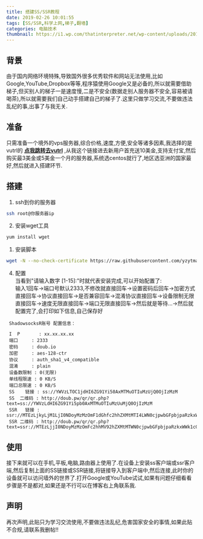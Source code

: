 ```yaml
---
title: 搭建SS/SSR教程
date: 2019-02-26 10:01:55
tags: [SS/SSR,科学上网,梯子,翻墙]
categories: 电脑技术
thumbnail: https://i1.wp.com/thatinterpreter.net/wp-content/uploads/2017/08/Shadowsocks.jpg?ssl=1
---
```


## 背景
由于国内网络环境特殊,导致国外很多优秀软件和网站无法使用,比如Google,YouTube,Dropbox等等,程序猿使用Google又是必备的,所以就需要借助梯子,但买别人的梯子一是速度慢,二是不安全(数据走别人服务器不安全,容易被请喝茶),所以就需要我们自己动手搭建自己的梯子了.这里只做学习交流,不要做违法乱纪的事,出事了与我无关.

## 准备
只需准备一个境外的vps服务器,综合价格,速度,方便,安全等诸多因素,我选择的是vutrl的 **[点我跳转去vutrl](https://www.vultr.com/?ref=7474996 "点我跳转")** ,从我这个链接进去新用户首充送10美金,支持支付宝,然后购买最3美金或5美金一个月的服务器,系统选centos就行了,地区选亚洲的国家最好,然后就进入搭建环节.

## 搭建
1. ssh到你的服务器  
```bash
ssh root@你服务器ip
```
2. 安装wget工具  
```bash
yum install wget
```
1. 安装脚本  
```bash
wget -N --no-check-certificate https://raw.githubusercontent.com/yzytmac/doubi/master/ssr.sh && chmod +x ssr.sh && bash ssr.sh
```
4. 配置  
当看到"请输入数字 [1-15]:"时就代表安装完成,可以开始配置了:  
输入1回车->端口号默认2333,不修改就直接回车->设置密码后回车->加密方式直接回车->协议直接回车->是否兼容回车->混淆协议直接回车->设备限制无限直接回车->速度无限直接回车->端口无限直接回车->然后就是等待...->然后就配置完了,会打印如下信息,自己保存好
```
 ShadowsocksR账号 配置信息：

 I  P	    : xx.xx.xx.xx
 端口	    : 2333
 密码	    : doub.io
 加密	    : aes-128-ctr
 协议	    : auth_sha1_v4_compatible
 混淆	    : plain
 设备数限制 : 0(无限)
 单线程限速 : 0 KB/S
 端口总限速 : 0 KB/S
 SS    链接 : ss://YWVzLTOC1jdHI6ZG91Yi50AxMTMuOTIuMzUjQ0OjIzMzM
 SS  二维码 : http://doub.pw/qr/qr.php?text=ss://YWVzLdHI6ZG91Yi5pb0AxMTMuOTIuMzUuMjQ0OjIzMzM
 SSR   链接 : ssr://MTEzLjkyLjM1LjI0NDoyMzMzOmF1dGhfc2hhZXMtMTI4LWN0cjpwbGFpbjpaRzkxWWk1cGJ3
 SSR 二维码 : http://doub.pw/qr/qr.php?text=ssr://MTEzLjjI0NDoyMzMzOmFc2hhMV92hZXMtMTWN0cjpwbGFpbjpaRzkxWWk1cGJ3
```

## 使用
接下来就可以在手机,平板,电脑,路由器上使用了.在设备上安装ss客户端或ssr客户端,然后复制上面的SS链接或SSR链接,将链接导入到客户端中,然后连接,此时你的设备就可以访问墙外的世界了.打开Google或YouTube试试,如果有问题仔细看看步骤是不是都对,如果还是不行可以在博客右上角联系我.

## 声明
再次声明,此贴只为学习交流使用,不要做违法乱纪,危害国家安全的事情,如果此贴不合规,请联系我删帖!!
